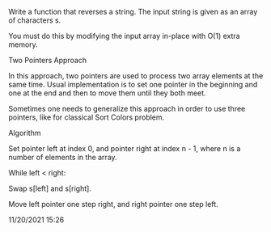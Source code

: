 Write a function that reverses a string. The input string is given as an array of characters s.

You must do this by modifying the input array in-place with O(1) extra memory.

Two Pointers Approach

In this approach, two pointers are used to process two array elements at the same time. Usual implementation is to set one pointer in the beginning and one at the end and then to move them until they both meet.

Sometimes one needs to generalize this approach in order to use three pointers, like for classical Sort Colors problem.

Algorithm

Set pointer left at index 0, and pointer right at index n - 1, where n is a number of elements in the array.

While left < right:

Swap s[left] and s[right].

Move left pointer one step right, and right pointer one step left.

11/20/2021 15:26

